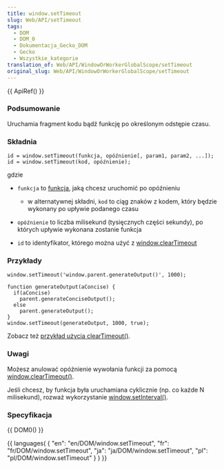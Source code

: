 ```yaml
---
title: window.setTimeout
slug: Web/API/setTimeout
tags:
  - DOM
  - DOM_0
  - Dokumentacja_Gecko_DOM
  - Gecko
  - Wszystkie_kategorie
translation_of: Web/API/WindowOrWorkerGlobalScope/setTimeout
original_slug: Web/API/WindowOrWorkerGlobalScope/setTimeout
---
```

{{ ApiRef() }}

### Podsumowanie

Uruchamia fragment kodu bądź funkcję po określonym odstępie czasu.

### Składnia

    id = window.setTimeout(funkcja, opóźnienie[, param1, param2, ...]);
    id = window.setTimeout(kod, opóźnienie);

gdzie

- `funkcja` to [funkcja](/pl/Dokumentacja_języka_JavaScript_1.5/Obiekty/Function "pl/Dokumentacja_języka_JavaScript_1.5/Obiekty/Function"), jaką chcesz uruchomić po opóźnieniu

  - w alternatywnej składni, `kod` to ciąg znaków z kodem, który będzie wykonany po upływie podanego czasu

- `opóźnienie` to liczba milisekund (tysięcznych części sekundy), po których upływie wykonana zostanie funkcja
- `id` to identyfikator, którego można użyć z [window.clearTimeout](/pl/DOM/window.clearTimeout "pl/DOM/window.clearTimeout")

### Przykłady

    window.setTimeout('window.parent.generateOutput()', 1000);

<!---->

    function generateOutput(aConcise) {
      if(aConcise)
        parent.generateConciseOutput();
      else
        parent.generateOutput();
    }
    window.setTimeout(generateOutput, 1000, true);

Zobacz też [przykład użycia clearTimeout()](/pl/DOM/window.clearTimeout#Example "pl/DOM/window.clearTimeout#Example").

### Uwagi

Możesz anulować opóźnienie wywołania funkcji za pomocą [window.clearTimeout()](/pl/DOM/window.clearTimeout "pl/DOM/window.clearTimeout").

Jeśli chcesz, by funkcja była uruchamiana cyklicznie (np. co każde N milisekund), rozważ wykorzystanie [window.setInterval()](/pl/DOM/window.setInterval "pl/DOM/window.setInterval").

### Specyfikacja

{{ DOM0() }}

{{ languages( { "en": "en/DOM/window\.setTimeout", "fr": "fr/DOM/window\.setTimeout", "ja": "ja/DOM/window\.setTimeout", "pl": "pl/DOM/window\.setTimeout" } ) }}
